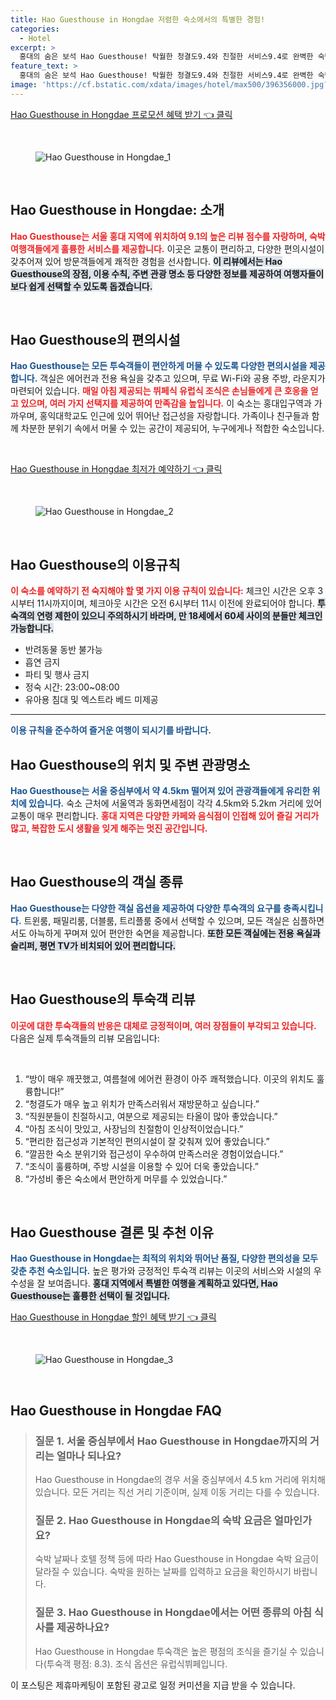 ```yaml
---
title: Hao Guesthouse in Hongdae 저렴한 숙소에서의 특별한 경험!
categories:
  - Hotel
excerpt: >
  홍대의 숨은 보석 Hao Guesthouse! 탁월한 청결도9.4와 친절한 서비스9.4로 완벽한 숙박 경험을 제공합니다. 무료 WiFi와 맛있는 조식까지! 예약은 지금!
feature_text: >
  홍대의 숨은 보석 Hao Guesthouse! 탁월한 청결도9.4와 친절한 서비스9.4로 완벽한 숙박 경험을 제공합니다. 무료 WiFi와 맛있는 조식까지! 예약은 지금!
image: 'https://cf.bstatic.com/xdata/images/hotel/max500/396356000.jpg?k=dc010c5f18ef1b3fe39b5a3d022b74aec78da065a19816a0b370ebdb80315e3d&o=&hp=1'
---
```


<p><a class="modoo-button" href="https://tinyurl.com/239e5tau" rel="nofollow noopener">Hao Guesthouse in Hongdae 프로모션 혜택 받기 👈 클릭</a></p><br/>
<figure class="image"><img alt="Hao Guesthouse in Hongdae_1" src="https://cf.bstatic.com/xdata/images/hotel/max1024x768/370545627.jpg?k=9298781127b341d3f88e94daee0346cacbc05036f7b7fcbdfb9ab1ae30f57d76&amp;o=&amp;hp=1"/></figure><br/>

<h2 data-ke-size="size26" id="Hao-Guesthouse-소개">Hao Guesthouse in Hongdae: 소개</h2>
<p data-ke-size="size16"><b><span style="color: #ee2323;">Hao Guesthouse는 서울 홍대 지역에 위치하여 9.1의 높은 리뷰 점수를 자랑하며, 숙박 여행객들에게 훌륭한 서비스를 제공합니다.</span></b> 이곳은 교통이 편리하고, 다양한 편의시설이 갖추어져 있어 방문객들에게 쾌적한 경험을 선사합니다. <b><span style="background-color: #21538527;">이 리뷰에서는 Hao Guesthouse의 장점, 이용 수칙, 주변 관광 명소 등 다양한 정보를 제공하여 여행자들이 보다 쉽게 선택할 수 있도록 돕겠습니다.</span></b></p>
<p data-ke-size="size16"> </p>
<h2 data-ke-size="size23" id="Hao-Guesthouse-편의시설">Hao Guesthouse의 편의시설</h2>
<p data-ke-size="size16"><b><span style="color: #1a5490;">Hao Guesthouse는 모든 투숙객들이 편안하게 머물 수 있도록 다양한 편의시설을 제공합니다.</span></b> 객실은 에어컨과 전용 욕실을 갖추고 있으며, 무료 Wi-Fi와 공용 주방, 라운지가 마련되어 있습니다. <b><span style="color: #ee2323;">매일 아침 제공되는 뷔페식 유럽식 조식은 손님들에게 큰 호응을 얻고 있으며, 여러 가지 선택지를 제공하여 만족감을 높입니다.</span></b> 이 숙소는 홍대입구역과 가까우며, 홍익대학교도 인근에 있어 뛰어난 접근성을 자랑합니다. 가족이나 친구들과 함께 차분한 분위기 속에서 머물 수 있는 공간이 제공되어, 누구에게나 적합한 숙소입니다.</p>
<p data-ke-size="size16"> </p>
<p><a class="modoo-button" href="https://tinyurl.com/239e5tau" rel="nofollow noopener">Hao Guesthouse in Hongdae 최저가 예약하기 👈 클릭</a></p><br/>
<figure class="image"><img alt="Hao Guesthouse in Hongdae_2" src="https://cf.bstatic.com/xdata/images/hotel/max500/396356000.jpg?k=dc010c5f18ef1b3fe39b5a3d022b74aec78da065a19816a0b370ebdb80315e3d&amp;o=&amp;hp=1"/></figure><br/>
<h2 data-ke-size="size23" id="Hao-Guesthouse-이용규칙">Hao Guesthouse의 이용규칙</h2>
<p data-ke-size="size16"><b><span style="color: #ee2323;">이 숙소를 예약하기 전 숙지해야 할 몇 가지 이용 규칙이 있습니다:</span></b> 체크인 시간은 오후 3시부터 11시까지이며, 체크아웃 시간은 오전 6시부터 11시 이전에 완료되어야 합니다. <b><span style="background-color: #21538527;">투숙객의 연령 제한이 있으니 주의하시기 바라며, 만 18세에서 60세 사이의 분들만 체크인 가능합니다.</span></b></p>
<ul data-ke-list-type="disc" style="list-style-type: disc;">
<li>반려동물 동반 불가능</li>
<li>흡연 금지</li>
<li>파티 및 행사 금지</li>
<li>정숙 시간: 23:00~08:00</li>
<li>유아용 침대 및 엑스트라 베드 미제공</li>
</ul>
<hr contenteditable="false" data-ke-style="style5" data-ke-type="horizontalRule"/>
<p data-ke-size="size16"><b><span style="color: #1a5490;">이용 규칙을 준수하여 즐거운 여행이 되시기를 바랍니다.</span></b></p>
<h2 data-ke-size="size23" id="Hao-Guesthouse-위치-관광명소">Hao Guesthouse의 위치 및 주변 관광명소</h2>
<p data-ke-size="size16"><b><span style="color: #1a5490;">Hao Guesthouse는 서울 중심부에서 약 4.5km 떨어져 있어 관광객들에게 유리한 위치에 있습니다.</span></b> 숙소 근처에 서울역과 동화면세점이 각각 4.5km와 5.2km 거리에 있어 교통이 매우 편리합니다. <b><span style="color: #ee2323;">홍대 지역은 다양한 카페와 음식점이 인접해 있어 즐길 거리가 많고, 복잡한 도시 생활을 잊게 해주는 멋진 공간입니다.</span></b></p>
<p data-ke-size="size16"> </p>
<h2 data-ke-size="size26" id="Hao-Guesthouse-객실-종류">Hao Guesthouse의 객실 종류</h2>
<p data-ke-size="size16"><b><span style="color: #1a5490;">Hao Guesthouse는 다양한 객실 옵션을 제공하여 다양한 투숙객의 요구를 충족시킵니다.</span></b> 트윈룸, 패밀리룸, 더블룸, 트리플룸 중에서 선택할 수 있으며, 모든 객실은 심플하면서도 아늑하게 꾸며져 있어 편안한 숙면을 제공합니다. <b><span style="background-color: #21538527;">또한 모든 객실에는 전용 욕실과 슬리퍼, 평면 TV가 비치되어 있어 편리합니다.</span></b></p>
<p data-ke-size="size16"> </p>
<h2 data-ke-size="size23" id="Hao-Guesthouse-투숙객-리뷰">Hao Guesthouse의 투숙객 리뷰</h2>
<p data-ke-size="size16"><b><span style="color: #ee2323;">이곳에 대한 투숙객들의 반응은 대체로 긍정적이며, 여러 장점들이 부각되고 있습니다.</span></b> 다음은 실제 투숙객들의 리뷰 모음입니다:</p>
<p><br/></p>
<ol>
<li>“방이 매우 깨끗했고, 여름철에 에어컨 환경이 아주 쾌적했습니다. 이곳의 위치도 훌륭합니다!”</li>
<li>“청결도가 매우 높고 위치가 만족스러워서 재방문하고 싶습니다.”</li>
<li>“직원분들이 친절하시고, 여분으로 제공되는 타올이 많아 좋았습니다.”</li>
<li>“아침 조식이 맛있고, 사장님의 친절함이 인상적이었습니다.”</li>
<li>“편리한 접근성과 기본적인 편의시설이 잘 갖춰져 있어 좋았습니다.”</li>
<li>“깔끔한 숙소 분위기와 접근성이 우수하여 만족스러운 경험이었습니다.”</li>
<li>“조식이 훌륭하며, 주방 시설을 이용할 수 있어 더욱 좋았습니다.”</li>
<li>“가성비 좋은 숙소에서 편안하게 머무를 수 있었습니다.”</li>
</ol>
<p data-ke-size="size16"> </p>
<h2 data-ke-size="size26" id="Hao-Guesthouse-결론">Hao Guesthouse 결론 및 추천 이유</h2>
<p data-ke-size="size16"><b><span style="color: #1a5490;">Hao Guesthouse in Hongdae는 최적의 위치와 뛰어난 품질, 다양한 편의성을 모두 갖춘 추천 숙소입니다.</span></b> 높은 평가와 긍정적인 투숙객 리뷰는 이곳의 서비스와 시설의 우수성을 잘 보여줍니다. <b><span style="background-color: #21538527;">홍대 지역에서 특별한 여행을 계획하고 있다면, Hao Guesthouse는 훌륭한 선택이 될 것입니다.</span></b> </p>
<p> </p>
<p><a class="modoo-button" href="https://tinyurl.com/239e5tau" rel="nofollow noopener">Hao Guesthouse in Hongdae 할인 혜택 받기 👈 클릭</a></p><br>

<figure class="image"><img src="https://cf.bstatic.com/xdata/images/hotel/max500/370545663.jpg?k=275c8108e52c1e075101f43e05a9eec512d1ecd8368ff37ff78bb9f90e521c3c&o=&hp=1" alt="Hao Guesthouse in Hongdae_3"></figure><br>
<h2 id="Hao Guesthouse in Hongdae_FAQ">Hao Guesthouse in Hongdae FAQ</h2>
<div itemscope="" itemtype="https://schema.org/FAQPage">
<blockquote>
<div itemscope="" itemprop="mainEntity" itemtype="https://schema.org/Question">
<h3 id="질문_1" itemprop="name">질문 1. 서울 중심부에서 Hao Guesthouse in Hongdae까지의 거리는 얼마나 되나요?</h3>
<div itemscope="" itemprop="acceptedAnswer" itemtype="https://schema.org/Answer">
<span itemprop="text">
<p>Hao Guesthouse in Hongdae의 경우 서울 중심부에서 4.5 km 거리에 위치해 있습니다. 모든 거리는 직선 거리 기준이며, 실제 이동 거리는 다를 수 있습니다.</p>
</span>
</div>
</div>
<div itemscope="" itemprop="mainEntity" itemtype="https://schema.org/Question">
<h3 id="질문_2" itemprop="name">질문 2. Hao Guesthouse in Hongdae의 숙박 요금은 얼마인가요?</h3>
<div itemscope="" itemprop="acceptedAnswer" itemtype="https://schema.org/Answer">
<span itemprop="text">
<p>숙박 날짜나 호텔 정책 등에 따라 Hao Guesthouse in Hongdae 숙박 요금이 달라질 수 있습니다. 숙박을 원하는 날짜를 입력하고 요금을 확인하시기 바랍니다.</p>
</span>
</div>
</div>
<div itemscope="" itemprop="mainEntity" itemtype="https://schema.org/Question">
<h3 id="질문_3" itemprop="name">질문 3. Hao Guesthouse in Hongdae에서는 어떤 종류의 아침 식사를 제공하나요?</h3>
<div itemscope="" itemprop="acceptedAnswer" itemtype="https://schema.org/Answer">
<span itemprop="text">
<p>Hao Guesthouse in Hongdae 투숙객은 높은 평점의 조식을 즐기실 수 있습니다(투숙객 평점: 8.3). 조식 옵션은 유럽식뷔페입니다.</p>
</span>
</div>
</div>
</blockquote>
</div><p>이 포스팅은 제휴마케팅이 포함된 광고로 일정 커미션을 지급 받을 수 있습니다.</p>

